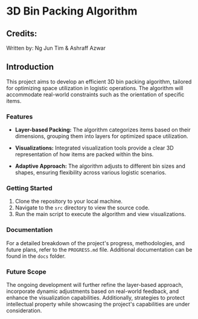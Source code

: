 # 3D Bin Packing Algorithm

## Credits:
Written by: Ng Jun Tim & Ashraff Azwar
## Introduction

This project aims to develop an efficient 3D bin packing algorithm, tailored for optimizing space utilization in logistic operations. The algorithm will accommodate real-world constraints such as the orientation of specific items.

### Features

- **Layer-based Packing:** The algorithm categorizes items based on their dimensions, grouping them into layers for optimized space utilization.
  
- **Visualizations:** Integrated visualization tools provide a clear 3D representation of how items are packed within the bins.
  
- **Adaptive Approach:** The algorithm adjusts to different bin sizes and shapes, ensuring flexibility across various logistic scenarios.

### Getting Started

1. Clone the repository to your local machine.
2. Navigate to the `src` directory to view the source code.
3. Run the main script to execute the algorithm and view visualizations.

### Documentation

For a detailed breakdown of the project's progress, methodologies, and future plans, refer to the `PROGRESS.md` file. Additional documentation can be found in the `docs` folder.

### Future Scope

The ongoing development will further refine the layer-based approach, incorporate dynamic adjustments based on real-world feedback, and enhance the visualization capabilities. Additionally, strategies to protect intellectual property while showcasing the project's capabilities are under consideration.


